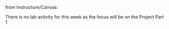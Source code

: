from Instructure/Canvas:

There is no lab activity for this week as the focus will be on the Project Part 1